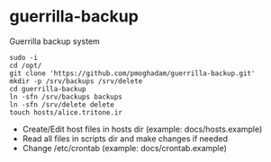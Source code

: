 # guerrilla-backup
Guerrilla backup system

```
sudo -i
cd /opt/
git clone 'https://github.com/pmoghadam/guerrilla-backup.git'
mkdir -p /srv/backups /srv/delete
cd guerrilla-backup
ln -sfn /srv/backups backups
ln -sfn /srv/delete delete
touch hosts/alice.tritone.ir
```

* Create/Edit host files in hosts dir (example: docs/hosts.example)
* Read all files in scripts dir and make changes if needed
* Change /etc/crontab (example: docs/crontab.example)


